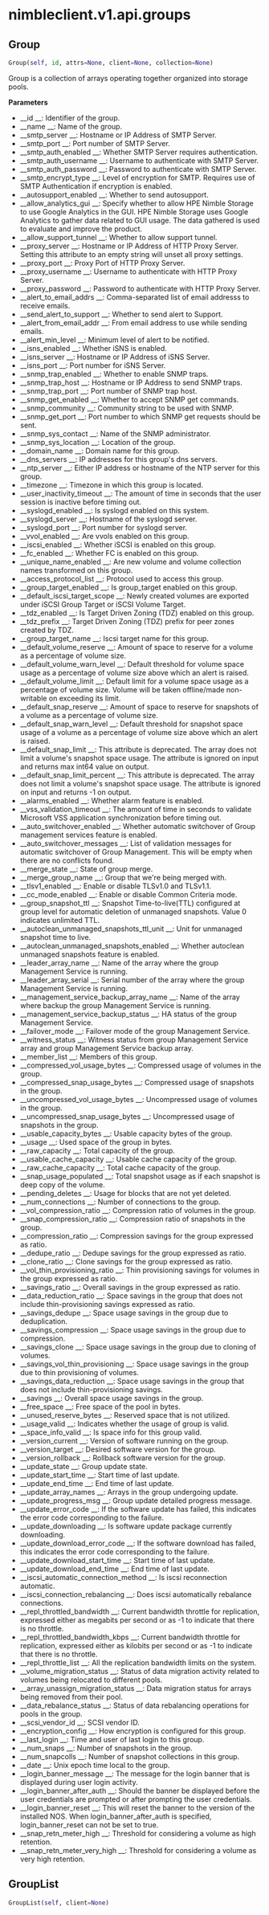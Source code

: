 
# nimbleclient.v1.api.groups


## Group
```python
Group(self, id, attrs=None, client=None, collection=None)
```
Group is a collection of arrays operating together organized into storage pools.

__Parameters__

- __id                                     __: Identifier of the group.
- __name                                   __: Name of the group.
- __smtp_server                            __: Hostname or IP Address of SMTP Server.
- __smtp_port                              __: Port number of SMTP Server.
- __smtp_auth_enabled                      __: Whether SMTP Server requires authentication.
- __smtp_auth_username                     __: Username to authenticate with SMTP Server.
- __smtp_auth_password                     __: Password to authenticate with SMTP Server.
- __smtp_encrypt_type                      __: Level of encryption for SMTP. Requires use of SMTP Authentication if encryption is enabled.
- __autosupport_enabled                    __: Whether to send autosupport.
- __allow_analytics_gui                    __: Specify whether to allow HPE Nimble Storage to use Google Analytics in the GUI.  HPE Nimble Storage uses Google Analytics to gather
                                         data related to GUI usage.  The data gathered is used to evaluate and improve the product.
- __allow_support_tunnel                   __: Whether to allow support tunnel.
- __proxy_server                           __: Hostname or IP Address of HTTP Proxy Server. Setting this attribute to an empty string will unset all proxy settings.
- __proxy_port                             __: Proxy Port of HTTP Proxy Server.
- __proxy_username                         __: Username to authenticate with HTTP Proxy Server.
- __proxy_password                         __: Password to authenticate with HTTP Proxy Server.
- __alert_to_email_addrs                   __: Comma-separated list of email addresss to receive emails.
- __send_alert_to_support                  __: Whether to send alert to Support.
- __alert_from_email_addr                  __: From email address to use while sending emails.
- __alert_min_level                        __: Minimum level of alert to be notified.
- __isns_enabled                           __: Whether iSNS is enabled.
- __isns_server                            __: Hostname or IP Address of iSNS Server.
- __isns_port                              __: Port number for iSNS Server.
- __snmp_trap_enabled                      __: Whether to enable SNMP traps.
- __snmp_trap_host                         __: Hostname or IP Address to send SNMP traps.
- __snmp_trap_port                         __: Port number of SNMP trap host.
- __snmp_get_enabled                       __: Whether to accept SNMP get commands.
- __snmp_community                         __: Community string to be used with SNMP.
- __snmp_get_port                          __: Port number to which SNMP get requests should be sent.
- __snmp_sys_contact                       __: Name of the SNMP administrator.
- __snmp_sys_location                      __: Location of the group.
- __domain_name                            __: Domain name for this group.
- __dns_servers                            __: IP addresses for this group's dns servers.
- __ntp_server                             __: Either IP address or hostname of the NTP server for this group.
- __timezone                               __: Timezone in which this group is located.
- __user_inactivity_timeout                __: The amount of time in seconds that the user session is inactive before timing out.
- __syslogd_enabled                        __: Is syslogd enabled on this system.
- __syslogd_server                         __: Hostname of the syslogd server.
- __syslogd_port                           __: Port number for syslogd server.
- __vvol_enabled                           __: Are vvols enabled on this group.
- __iscsi_enabled                          __: Whether iSCSI is enabled on this group.
- __fc_enabled                             __: Whether FC is enabled on this group.
- __unique_name_enabled                    __: Are new volume and volume collection names transformed on this group.
- __access_protocol_list                   __: Protocol used to access this group.
- __group_target_enabled                   __: Is group_target enabled on this group.
- __default_iscsi_target_scope             __: Newly created volumes are exported under iSCSI Group Target or iSCSI Volume Target.
- __tdz_enabled                            __: Is Target Driven Zoning (TDZ) enabled on this group.
- __tdz_prefix                             __: Target Driven Zoning (TDZ) prefix for peer zones created by TDZ.
- __group_target_name                      __: Iscsi target name for this group.
- __default_volume_reserve                 __: Amount of space to reserve for a volume as a percentage of volume size.
- __default_volume_warn_level              __: Default threshold for volume space usage as a percentage of volume size above which an alert is raised.
- __default_volume_limit                   __: Default limit for a volume space usage as a percentage of volume size. Volume will be taken offline/made non-writable on exceeding its
                                         limit.
- __default_snap_reserve                   __: Amount of space to reserve for snapshots of a volume as a percentage of volume size.
- __default_snap_warn_level                __: Default threshold for snapshot space usage of a volume as a percentage of volume size above which an alert is raised.
- __default_snap_limit                     __: This attribute is deprecated. The array does not limit a volume's snapshot space usage. The attribute is ignored on input and returns
                                         max int64 value on output.
- __default_snap_limit_percent             __: This attribute is deprecated. The array does not limit a volume's snapshot space usage. The attribute is ignored on input and returns
                                         -1 on output.
- __alarms_enabled                         __: Whether alarm feature is enabled.
- __vss_validation_timeout                 __: The amount of time in seconds to validate Microsoft VSS application synchronization before timing out.
- __auto_switchover_enabled                __: Whether automatic switchover of Group management services feature is enabled.
- __auto_switchover_messages               __: List of validation messages for automatic switchover of Group Management. This will be empty when there are no conflicts found.
- __merge_state                            __: State of group merge.
- __merge_group_name                       __: Group that we're being merged with.
- __tlsv1_enabled                          __: Enable or disable TLSv1.0 and TLSv1.1.
- __cc_mode_enabled                        __: Enable or disable Common Criteria mode.
- __group_snapshot_ttl                     __: Snapshot Time-to-live(TTL) configured at group level for automatic deletion of unmanaged snapshots. Value 0 indicates unlimited TTL.
- __autoclean_unmanaged_snapshots_ttl_unit __: Unit for unmanaged snapshot time to live.
- __autoclean_unmanaged_snapshots_enabled  __: Whether autoclean unmanaged snapshots feature is enabled.
- __leader_array_name                      __: Name of the array where the group Management Service is running.
- __leader_array_serial                    __: Serial number of the array where the group Management Service is running.
- __management_service_backup_array_name   __: Name of the array where backup the group Management Service is running.
- __management_service_backup_status       __: HA status of the group Management Service.
- __failover_mode                          __: Failover mode of the group Management Service.
- __witness_status                         __: Witness status from group Management Service array and group Management Service backup array.
- __member_list                            __: Members of this group.
- __compressed_vol_usage_bytes             __: Compressed usage of volumes in the group.
- __compressed_snap_usage_bytes            __: Compressed usage of snapshots in the group.
- __uncompressed_vol_usage_bytes           __: Uncompressed usage of volumes in the group.
- __uncompressed_snap_usage_bytes          __: Uncompressed usage of snapshots in the group.
- __usable_capacity_bytes                  __: Usable capacity bytes of the group.
- __usage                                  __: Used space of the group in bytes.
- __raw_capacity                           __: Total capacity of the group.
- __usable_cache_capacity                  __: Usable cache capacity of the group.
- __raw_cache_capacity                     __: Total cache capacity of the group.
- __snap_usage_populated                   __: Total snapshot usage as if each snapshot is deep copy of the volume.
- __pending_deletes                        __: Usage for blocks that are not yet deleted.
- __num_connections                        __: Number of connections to the group.
- __vol_compression_ratio                  __: Compression ratio of volumes in the group.
- __snap_compression_ratio                 __: Compression ratio of snapshots in the group.
- __compression_ratio                      __: Compression savings for the group expressed as ratio.
- __dedupe_ratio                           __: Dedupe savings for the group expressed as ratio.
- __clone_ratio                            __: Clone savings for the group expressed as ratio.
- __vol_thin_provisioning_ratio            __: Thin provisioning savings for volumes in the group expressed as ratio.
- __savings_ratio                          __: Overall savings in the group expressed as ratio.
- __data_reduction_ratio                   __: Space savings in the group that does not include thin-provisioning savings expressed as ratio.
- __savings_dedupe                         __: Space usage savings in the group due to deduplication.
- __savings_compression                    __: Space usage savings in the group due to compression.
- __savings_clone                          __: Space usage savings in the group due to cloning of volumes.
- __savings_vol_thin_provisioning          __: Space usage savings in the group due to thin provisioning of volumes.
- __savings_data_reduction                 __: Space usage savings in the group that does not include thin-provisioning savings.
- __savings                                __: Overall space usage savings in the group.
- __free_space                             __: Free space of the pool in bytes.
- __unused_reserve_bytes                   __: Reserved space that is not utilized.
- __usage_valid                            __: Indicates whether the usage of group is valid.
- __space_info_valid                       __: Is space info for this group valid.
- __version_current                        __: Version of software running on the group.
- __version_target                         __: Desired software version for the group.
- __version_rollback                       __: Rollback software version for the group.
- __update_state                           __: Group update state.
- __update_start_time                      __: Start time of last update.
- __update_end_time                        __: End time of last update.
- __update_array_names                     __: Arrays in the group undergoing update.
- __update_progress_msg                    __: Group update detailed progress message.
- __update_error_code                      __: If the software update has failed, this indicates the error code corresponding to the failure.
- __update_downloading                     __: Is software update package currently downloading.
- __update_download_error_code             __: If the software download has failed, this indicates the error code corresponding to the failure.
- __update_download_start_time             __: Start time of last update.
- __update_download_end_time               __: End time of last update.
- __iscsi_automatic_connection_method      __: Is iscsi reconnection automatic.
- __iscsi_connection_rebalancing           __: Does iscsi automatically rebalance connections.
- __repl_throttled_bandwidth               __: Current bandwidth throttle for replication, expressed either as megabits per second or as -1 to indicate that there is no throttle.
- __repl_throttled_bandwidth_kbps          __: Current bandwidth throttle for replication, expressed either as kilobits per second or as -1 to indicate that there is no throttle.
- __repl_throttle_list                     __: All the replication bandwidth limits on the system.
- __volume_migration_status                __: Status of data migration activity related to volumes being relocated to different pools.
- __array_unassign_migration_status        __: Data migration status for arrays being removed from their pool.
- __data_rebalance_status                  __: Status of data rebalancing operations for pools in the group.
- __scsi_vendor_id                         __: SCSI vendor ID.
- __encryption_config                      __: How encryption is configured for this group.
- __last_login                             __: Time and user of last login to this group.
- __num_snaps                              __: Number of snapshots in the group.
- __num_snapcolls                          __: Number of snapshot collections in this group.
- __date                                   __: Unix epoch time local to the group.
- __login_banner_message                   __: The message for the login banner that is displayed during user login activity.
- __login_banner_after_auth                __: Should the banner be displayed before the user credentials are prompted or after prompting the user credentials.
- __login_banner_reset                     __: This will reset the banner to the version of the installed NOS. When login_banner_after_auth is specified, login_banner_reset can not
                                         be set to true.
- __snap_retn_meter_high                   __: Threshold for considering a volume as high retention.
- __snap_retn_meter_very_high              __: Threshold for considering a volume as very high retention.


## GroupList
```python
GroupList(self, client=None)
```

